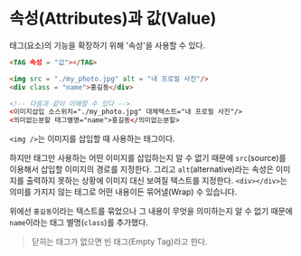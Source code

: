 # 속성(Attributes)과 값(Value)

태그(요소)의 기능을 확장하기 위해 '속성'을 사용할 수 있다.

```html
<TAG 속성 = "값"></TAG>
```
```html
<img src = "./my_photo.jpg" alt = "내 프로필 사진"/>
<div class = "name">홍길동</div>

<!-- 다음과 같이 이해할 수 있다 -->
<이미지삽입 소스위치="./my_photo.jpg" 대체텍스트="내 프로필 사진"/>
<의미없는분할 태그별명="name">홍길동</의미없는분할>
```

`<img />`는 이미지를 삽입할 때 사용하는 태그이다.

하지만 태그만 사용하는 어떤 이미지를 삽입하는지 알 수 없기 때문에 `src`(source)를 이용해서 삽입할 이미지의 경로를 지정한다. 그리고 `alt`(alternative)라는 속성은 이미지를 출력하지 못하는 상황에 이미지 대신 보여질 텍스트를 지정한다.
`<div></div>`는 의미를 가지지 않는 태그로 어떤 내용이든 묶어낼(Wrap) 수 있습니다.

위에선 `홍길동`이라는 텍스트를 묶었으나 그 내용이 무엇을 의미하는지 알 수 없기 때문에 `name`이라는 태그 별명(`class`)를 추가했다.

> 닫히는 태그가 없으면 빈 태그(Empty Tag)라고 한다.